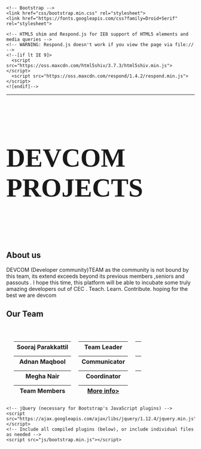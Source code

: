 <html lang="en">
  <head>
    <meta charset="utf-8">
    <meta http-equiv="X-UA-Compatible" content="IE=edge">
    <meta name="viewport" content="width=device-width, initial-scale=1">
    <!-- The above 3 meta tags *must* come first in the head; any other head content must come *after* these tags -->
    <title>DEVCOM PROJECTS</title>

    <!-- Bootstrap -->
    <link href="css/bootstrap.min.css" rel="stylesheet">
    <link href="https://fonts.googleapis.com/css?family=Droid+Serif" rel="stylesheet">

    <!-- HTML5 shim and Respond.js for IE8 support of HTML5 elements and media queries -->
    <!-- WARNING: Respond.js doesn't work if you view the page via file:// -->
    <!--[if lt IE 9]>
      <script src="https://oss.maxcdn.com/html5shiv/3.7.3/html5shiv.min.js"></script>
      <script src="https://oss.maxcdn.com/respond/1.4.2/respond.min.js"></script>
    <![endif]-->
<style>
 h1{ 
    font-family: 'Droid Serif', serif;
    font-size: 5em;
    }
table {
    border-collapse: separate;
    border-spacing: 20px 10px;
}

</style>

  </head>
  <body>
    <hr>
    <br>
    <h1> DEVCOM PROJECTS</h1>
<br>
<br>
<br>



<div class="container">
<h2>About us</h2>
<div class="row">
<div class="col-lg-9">
<div class="well">

<p>DEVCOM (Developer community)TEAM 
as the community is not bound by this team, its extend exceeds beyond its previous members ,seniors and passouts . I hope this time, this platform will be able to incubate some truly amazing developers out of CEC . 
Teach.
Learn.
Contribute.
hoping for the best 
we are devcom 
</p>
</div></div></div></div>



<div class="container">
<h2>Our Team</h2>
<br>
<div class="row">
<div class="col-lg-9">
<div class="well">
<table >
<tr>
      <th>Sooraj Parakkattil</th>
      <th> Team Leader</th>
      <th><a href="https://www.facebook.com/soorajiam"><span class="glyphicon glyphicon-user"></span></a></th>
      </tr>
<tr>
      <th>Adnan Maqbool</th>
      <th>Communicator</th>
      <th><a href="https://www.facebook.com/profile.php?id=1397376003"><span class="glyphicon glyphicon-user"></span></a></th></tr>
<tr>
      <th>Megha Nair</th>
      <th>Coordinator</th>
      <th><a href="https://www.facebook.com/megha.nair.758"><span class="glyphicon glyphicon-user"></span> </a></th></tr>
<tr>
      <th>Team Members</th>
      <th><a href="https://www.facebook.com/photo.php?fbid=1286798481376571&set=a.310638012325961.73424.100001392943546&type=3&theater" class="btn">More info></a></th></tr>


</table>
</div></div></div></div>

    <!-- jQuery (necessary for Bootstrap's JavaScript plugins) -->
    <script src="https://ajax.googleapis.com/ajax/libs/jquery/1.12.4/jquery.min.js"></script>
    <!-- Include all compiled plugins (below), or include individual files as needed -->
    <script src="js/bootstrap.min.js"></script>
  </body>
</html>
